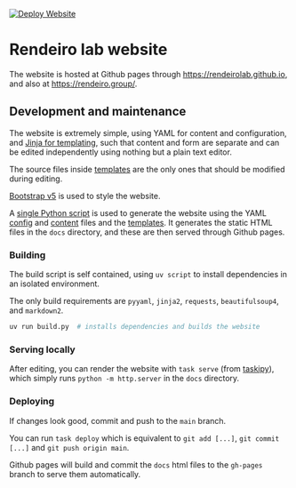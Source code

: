 [![Deploy Website](https://github.com/rendeirolab/rendeirolab.github.io/actions/workflows/deploy.yml/badge.svg)](https://github.com/rendeirolab/rendeirolab.github.io/actions/workflows/deploy.yml)

Rendeiro lab website
====================

The website is hosted at Github pages through https://rendeirolab.github.io, and also at https://rendeiro.group/.

## Development and maintenance

The website is extremely simple, using YAML for content and configuration, and [Jinja for templating](https://jinja.palletsprojects.com/), such that content and form are separate and can be edited independently using nothing but a plain text editor.

The source files inside [templates](templates/) are the only ones that should be modified during editing.

[Bootstrap v5](https://getbootstrap.com/) is used to style the website.

A [single Python script](build.py) is used to generate the website using the YAML [config](config.yaml) and [content](content/) files and the [templates](templates/). It generates the static HTML files in the `docs` directory, and these are then served through Github pages.

### Building

The build script is self contained, using `uv script` to install dependencies in an isolated environment.

The only build requirements are `pyyaml`, `jinja2`, `requests`, `beautifulsoup4`, and `markdown2`.

```bash
uv run build.py  # installs dependencies and builds the website
```

### Serving locally

After editing, you can render the website with `task serve` (from [taskipy](https://github.com/taskipy/taskipy)), which simply runs `python -m http.server` in the `docs` directory.

### Deploying

If changes look good, commit and push to the `main` branch.

You can run `task deploy` which is equivalent to `git add [...]`, `git commit [...]` and `git push origin main`.

Github pages will build and commit the `docs` html files to the `gh-pages` branch to serve them automatically.
